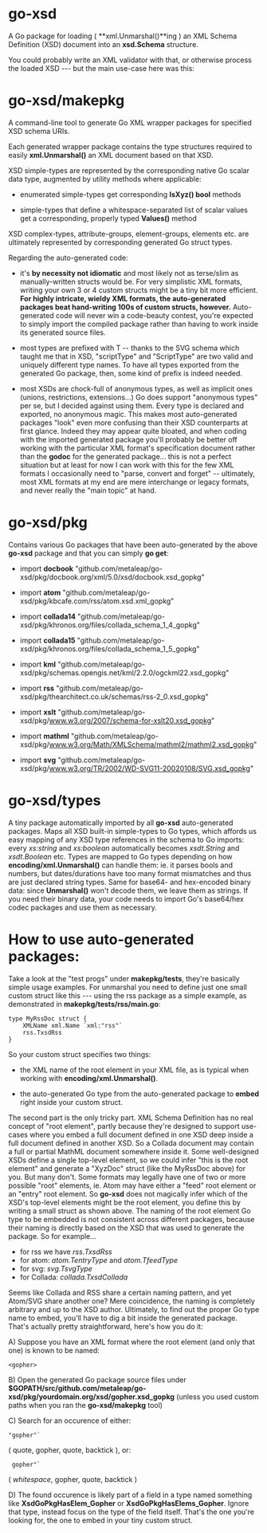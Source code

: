 go-xsd
======


A Go package for loading ( **xml.Unmarshal()**ing ) an XML Schema Definition (XSD) document into an **xsd.Schema** structure.

You could probably write an XML validator with that, or otherwise process the loaded XSD --- but the main use-case here was this:


go-xsd/makepkg
==============


A command-line tool to generate Go XML wrapper packages for specified XSD schema URIs.

Each generated wrapper package contains the type structures required to easily **xml.Unmarshal()** an XML document based on that XSD.

XSD simple-types are represented by the corresponding native Go scalar data type, augmented by utility methods where applicable:

- enumerated simple-types get corresponding **IsXyz() bool** methods

- simple-types that define a whitespace-separated list of scalar values get a corresponding, properly typed **Values()** method

XSD complex-types, attribute-groups, element-groups, elements etc. are ultimately represented by corresponding generated Go struct types.

Regarding the auto-generated code:

- it's **by necessity not idiomatic** and most likely not as terse/slim as manually-written structs would be. For very simplistic XML formats, writing your own 3 or 4 custom structs might be a tiny bit more efficient. **For highly intricate, wieldy XML formats, the auto-generated packages beat hand-writing 100s of custom structs, however.** Auto-generated code will never win a code-beauty contest, you're expected to simply import the compiled package rather than having to work inside its generated source files.

- most types are prefixed with T -- thanks to the SVG schema which taught me that in XSD, "scriptType" and "ScriptType" are two valid and uniquely different type names. To have all types exported from the generated Go package, then, some kind of prefix is indeed needed.

- most XSDs are chock-full of anonymous types, as well as implicit ones (unions, restrictions, extensions...) Go does support "anonymous types" per se, but I decided against using them. Every type is declared and exported, no anonymous magic. This makes most auto-generated packages "look" even more confusing than their XSD counterparts at first glance. Indeed they may appear quite bloated, and when coding with the imported generated package you'll probably be better off working with the particular XML format's specification document rather than the **godoc** for the generated package... this is not a perfect situation but at least for now I can work with this for the few XML formats I occasionally need to "parse, convert and forget" -- ultimately, most XML formats at my end are mere interchange or legacy formats, and never really the "main topic" at hand.


go-xsd/pkg
==========


Contains various Go packages that have been auto-generated by the above **go-xsd** package and that you can simply **go get**:

- import **docbook** "github.com/metaleap/go-xsd/pkg/docbook.org/xml/5.0/xsd/docbook.xsd_gopkg"

- import **atom** "github.com/metaleap/go-xsd/pkg/kbcafe.com/rss/atom.xsd.xml_gopkg"

- import **collada14** "github.com/metaleap/go-xsd/pkg/khronos.org/files/collada_schema_1_4_gopkg"

- import **collada15** "github.com/metaleap/go-xsd/pkg/khronos.org/files/collada_schema_1_5_gopkg"

- import **kml** "github.com/metaleap/go-xsd/pkg/schemas.opengis.net/kml/2.2.0/ogckml22.xsd_gopkg"

- import **rss** "github.com/metaleap/go-xsd/pkg/thearchitect.co.uk/schemas/rss-2_0.xsd_gopkg"

- import **xslt** "github.com/metaleap/go-xsd/pkg/www.w3.org/2007/schema-for-xslt20.xsd_gopkg"

- import **mathml** "github.com/metaleap/go-xsd/pkg/www.w3.org/Math/XMLSchema/mathml2/mathml2.xsd_gopkg"

- import **svg** "github.com/metaleap/go-xsd/pkg/www.w3.org/TR/2002/WD-SVG11-20020108/SVG.xsd_gopkg"


go-xsd/types
============


A tiny package automatically imported by all **go-xsd** auto-generated packages.
Maps all XSD built-in simple-types to Go types, which affords us easy mapping of any XSD type references in the schema to Go imports: every *xs:string* and *xs:boolean* automatically becomes *xsdt.String* and *xsdt.Boolean* etc.
Types are mapped to Go types depending on how **encoding/xml.Unmarshal()** can handle them: ie. it parses bools and numbers, but dates/durations have too many format mismatches and thus are just declared string types.
Same for base64- and hex-encoded binary data: since **Unmarshal()** won't decode them, we leave them as strings. If you need their binary data, your code needs to import Go's base64/hex codec packages and use them as necessary.


How to use auto-generated packages:
===================================


Take a look at the "test progs" under **makepkg/tests**, they're basically simple usage examples. For unmarshal you need to define just one small custom struct like this --- using the rss package as a simple example, as demonstrated in **makepkg/tests/rss/main.go**:

	type MyRssDoc struct {
		XMLName xml.Name `xml:"rss"`
		rss.TxsdRss
	}

So your custom struct specifies two things:

- the XML name of the root element in your XML file, as is typical when working with **encoding/xml.Unmarshal()**.

- the auto-generated Go type from the auto-generated package to **embed** right inside your custom struct.

The second part is the only tricky part. XML Schema Definition has no real concept of "root element", partly because they're designed to support use-cases where you embed a full document defined in one XSD deep inside a full document defined in another XSD. So a Collada document may contain a full or partial MathML document somewhere inside it. Some well-designed XSDs define a single top-level element, so we could infer "this is the root element" and generate a "XyzDoc" struct (like the MyRssDoc above) for you. But many don't. Some formats may legally have one of two or more possible "root" elements, ie. Atom may have either a "feed" root element or an "entry" root element. So **go-xsd** does not magically infer which of the XSD's top-level elements might be the root element, you define this by writing a small struct as shown above. The naming of the root element Go type to be embedded is not consistent across different packages, because their naming is directly based on the XSD that was used to generate the package. So for example...

- for rss we have *rss.TxsdRss*
- for atom: *atom.TentryType* and *atom.TfeedType*
- for svg: *svg.TsvgType*
- for Collada: *collada.TxsdCollada*

Seems like Collada and RSS share a certain naming pattern, and yet Atom/SVG share another one? Mere coincidence, the naming is completely arbitrary and up to the XSD author. Ultimately, to find out the proper Go type name to embed, you'll have to dig a bit inside the generated package. That's actually pretty straightforward, here's how you do it:

A) Suppose you have an XML format where the root element (and only that one) is known to be named:


    <gopher>


B) Open the generated Go package source files under **$GOPATH/src/github.com/metaleap/go-xsd/pkg/yourdomain.org/xsd/gopher.xsd_gopkg** (unless you used custom paths when you ran the **go-xsd/makepkg** tool)

C) Search for an occurence of either:


    "gopher"`


( quote, gopher, quote, backtick ), or:


     gopher"`


( *whitespace*, gopher, quote, backtick )

D) The found occurence is likely part of a field in a type named something like **XsdGoPkgHasElem_Gopher** or **XsdGoPkgHasElems_Gopher**. Ignore that type, instead focus on the type of the field itself. That's the one you're looking for, the one to embed in your tiny custom struct.
